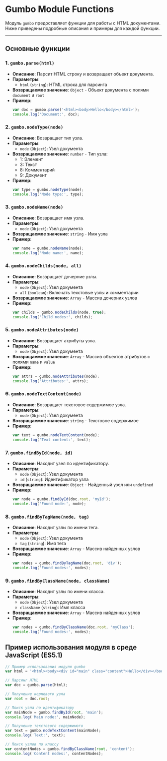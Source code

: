 # Gumbo Module Functions

Модуль `gumbo` предоставляет функции для работы с HTML документами. Ниже приведены подробные описания и примеры для каждой функции.

---

## Основные функции

### 1. **`gumbo.parse(html)`**

- **Описание**: Парсит HTML строку и возвращает объект документа.
- **Параметры**:
  - `html` (`string`): HTML строка для парсинга
- **Возвращаемое значение**: `Object` - Объект документа с полями `document` и `root`
- **Пример**:
    ```js
    var doc = gumbo.parse('<html><body>Hello</body></html>');
    console.log('Document:', doc);
    ```

### 2. **`gumbo.nodeType(node)`**

- **Описание**: Возвращает тип узла.
- **Параметры**:
  - `node` (`Object`): Узел документа
- **Возвращаемое значение**: `number` - Тип узла:
    - 1: Элемент
    - 3: Текст
    - 8: Комментарий
    - 9: Документ
- **Пример**:
    ```js
    var type = gumbo.nodeType(node);
    console.log('Node type:', type);
    ```

### 3. **`gumbo.nodeName(node)`**

- **Описание**: Возвращает имя узла.
- **Параметры**:
  - `node` (`Object`): Узел документа
- **Возвращаемое значение**: `string` - Имя узла
- **Пример**:
    ```js
    var name = gumbo.nodeName(node);
    console.log('Node name:', name);
    ```

### 4. **`gumbo.nodeChilds(node, all)`**

- **Описание**: Возвращает дочерние узлы.
- **Параметры**:
  - `node` (`Object`): Узел документа
  - `all` (`boolean`): Включать текстовые узлы и комментарии
- **Возвращаемое значение**: `Array` - Массив дочерних узлов
- **Пример**:
    ```js
    var childs = gumbo.nodeChilds(node, true);
    console.log('Child nodes:', childs);
    ```

### 5. **`gumbo.nodeAttributes(node)`**

- **Описание**: Возвращает атрибуты узла.
- **Параметры**:
  - `node` (`Object`): Узел документа
- **Возвращаемое значение**: `Array` - Массив объектов атрибутов с полями `name` и `value`
- **Пример**:
    ```js
    var attrs = gumbo.nodeAttributes(node);
    console.log('Attributes:', attrs);
    ```

### 6. **`gumbo.nodeTextContent(node)`**

- **Описание**: Возвращает текстовое содержимое узла.
- **Параметры**:
  - `node` (`Object`): Узел документа
- **Возвращаемое значение**: `string` - Текстовое содержимое
- **Пример**:
    ```js
    var text = gumbo.nodeTextContent(node);
    console.log('Text content:', text);
    ```

### 7. **`gumbo.findById(node, id)`**

- **Описание**: Находит узел по идентификатору.
- **Параметры**:
  - `node` (`Object`): Узел документа
  - `id` (`string`): Идентификатор узла
- **Возвращаемое значение**: `Object` - Найденный узел или `undefined`
- **Пример**:
    ```js
    var node = gumbo.findById(doc.root, 'myId');
    console.log('Found node:', node);
    ```

### 8. **`gumbo.findByTagName(node, tag)`**

- **Описание**: Находит узлы по имени тега.
- **Параметры**:
  - `node` (`Object`): Узел документа
  - `tag` (`string`): Имя тега
- **Возвращаемое значение**: `Array` - Массив найденных узлов
- **Пример**:
    ```js
    var nodes = gumbo.findByTagName(doc.root, 'div');
    console.log('Found nodes:', nodes);
    ```

### 9. **`gumbo.findByClassName(node, className)`**

- **Описание**: Находит узлы по имени класса.
- **Параметры**:
  - `node` (`Object`): Узел документа
  - `className` (`string`): Имя класса
- **Возвращаемое значение**: `Array` - Массив найденных узлов
- **Пример**:
    ```js
    var nodes = gumbo.findByClassName(doc.root, 'myClass');
    console.log('Found nodes:', nodes);
    ```

## Пример использования модуля в среде JavaScript (ES5.1)

```js
// Пример использования модуля gumbo
var html = '<html><body><div id="main" class="content">Hello</div></body></html>';

// Парсинг HTML
var doc = gumbo.parse(html);

// Получение корневого узла
var root = doc.root;

// Поиск узла по идентификатору
var mainNode = gumbo.findById(root, 'main');
console.log('Main node:', mainNode);

// Получение текстового содержимого
var text = gumbo.nodeTextContent(mainNode);
console.log('Text:', text);

// Поиск узлов по классу
var contentNodes = gumbo.findByClassName(root, 'content');
console.log('Content nodes:', contentNodes);
